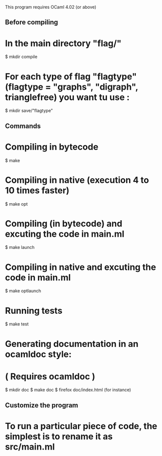 This program requires OCaml 4.02 (or above)

## Before compiling
# In the main directory "flag/"
$ mkdir compile
# For each type of flag "flagtype" (flagtype = "graphs", "digraph", trianglefree) you want tu use :
$ mkdir save/"flagtype"

## Commands

# Compiling in bytecode
$ make

# Compiling in native (execution 4 to 10 times faster)
$ make opt

# Compiling (in bytecode) and excuting the code in main.ml
$ make launch

# Compiling in native and excuting the code in main.ml
$ make optlaunch

# Running tests
$ make test

# Generating documentation in an ocamldoc style:
# ( Requires ocamldoc )
$ mkdir doc
$ make doc
$ firefox doc/index.html (for instance)

## Customize the program
# To run a particular piece of code, the simplest is to rename it as src/main.ml
